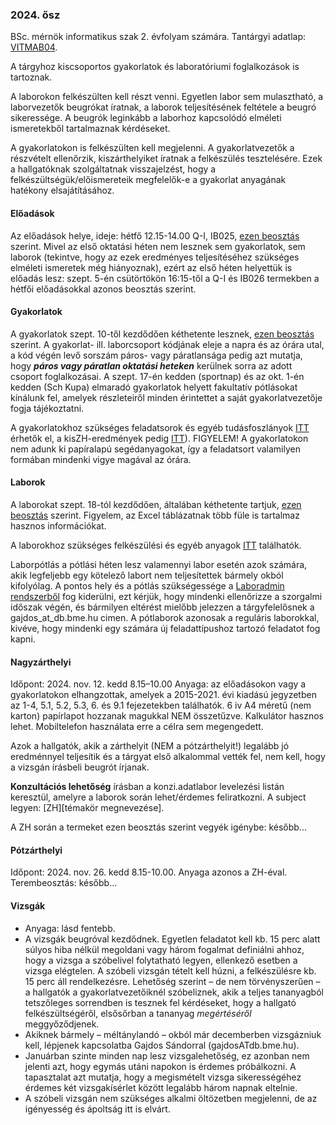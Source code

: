 ### 2024. ősz

BSc. mérnök informatikus szak 2. évfolyam számára. Tantárgyi adatlap: [VITMAB04](https://portal.vik.bme.hu/kepzes/targyak/VITMAB04/).

A tárgyhoz kiscsoportos gyakorlatok és laboratóriumi foglalkozások is tartoznak.

A laborokon felkészülten kell részt venni. Egyetlen labor sem mulasztható, a laborvezetők beugrókat íratnak, a laborok teljesítésének feltétele a beugró sikeressége. A beugrók leginkább a laborhoz kapcsolódó elméleti ismeretekből tartalmaznak kérdéseket.

A gyakorlatokon is felkészülten kell megjelenni. A gyakorlatvezetők a részvételt ellenőrzik, kiszárthelyiket íratnak a felkészülés tesztelésére. Ezek a hallgatóknak szolgáltatnak visszajelzést, hogy a felkészültségük/előismereteik megfelelők-e a gyakorlat anyagának hatékony elsajátításához.

#### Előadások

Az előadások helye, ideje: hétfő 12.15-14.00 Q-I, IB025, [ezen beosztás](https://db.bme.hu/~gajdos/terembeosztas24.xlsx) szerint. Mivel az első  oktatási héten nem lesznek sem gyakorlatok, sem laborok (tekintve, hogy az ezek eredményes teljesítéséhez szükséges elméleti ismeretek még hiányoznak), ezért az első  héten helyettük is előadás lesz: szept. 5-én csütörtökön 16:15-től a Q-I és IB026 termekben a hétfői előadásokkal azonos beosztás szerint. 
 
#### Gyakorlatok
 
 A gyakorlatok szept. 10-től kezdődően kéthetente lesznek, [ezen beosztás](https://db.bme.hu/~gajdos/gyakorlatbeosztas24.xlsx) szerint. A gyakorlat- ill. laborcsoport kódjának eleje a napra és az órára utal, a kód végén levő sorszám páros- vagy páratlansága pedig azt mutatja, hogy ***páros vagy páratlan oktatási heteken*** kerülnek sorra az adott csoport foglalkozásai. A szept. 17-én kedden (sportnap) és az okt. 1-én kedden (Sch Kupa) elmaradó gyakorlatok helyett fakultatív pótlásokat kínálunk fel, amelyek részleteiről minden érintettet a saját gyakorlatvezetője fogja tájékoztatni.
  
 A gyakorlatokhoz szükséges feladatsorok és egyéb tudásfoszlányok [ITT](gyakorlat) érhetők el, a kisZH-eredmények pedig [ITT](eredmenyek)). FIGYELEM! A gyakorlatokon nem adunk ki papíralapú segédanyagokat, így a feladatsort valamilyen formában mindenki vigye magával az órára.

#### Laborok
A laborokat szept. 18-tól kezdődően, általában kéthetente tartjuk, [ezen beosztás](https://db.bme.hu/~gajdos/DBLab2024osz.xlsx) szerint. Figyelem, az Excel táblázatnak több füle is tartalmaz hasznos információkat. 
  
 A laborokhoz szükséges felkészülési és egyéb anyagok [ITT](labor) találhatók.
 
Laborpótlás a pótlási héten lesz valamennyi labor esetén azok számára, akik legfeljebb egy kötelező labort nem teljesítettek bármely okból kifolyólag.  A pontos hely és a pótlás szükségessége a [Laboradmin rendszerből](https://fecske.db.bme.hu) fog kiderülni, ezt kérjük, hogy mindenki ellenőrizze a szorgalmi időszak végén, és bármilyen eltérést mielőbb jelezzen a tárgyfelelősnek a gajdos_at_db.bme.hu cimen. A pótlaborok azonosak a reguláris laborokkal, kivéve, hogy mindenki egy számára új feladattípushoz tartozó feladatot fog kapni.
 

#### Nagyzárthelyi

Időpont: 2024. nov. 12. kedd 8.15–10.00 Anyaga: az előadásokon vagy a gyakorlatokon elhangzottak, amelyek a 2015-2021. évi kiadású jegyzetben az 1-4, 5.1, 5.2, 5.3, 6. és 9.1 fejezetekben találhatók. 6 iv A4 méretű (nem karton) papírlapot hozzanak magukkal NEM összetűzve. Kalkulátor hasznos lehet. Mobiltelefon használata erre a célra sem megengedett. 

Azok a hallgatók, akik a zárthelyit (NEM a pótzárthelyit!) legalább jó eredménnyel teljesítik és a tárgyat első alkalommal vették fel, nem kell, hogy a vizsgán írásbeli beugrót írjanak.

**Konzultációs lehetőség** írásban a konzi.adatlabor levelezési listán keresztül, amelyre a laborok során lehet/érdemes feliratkozni. A subject legyen: [ZH][témakör megnevezése].

A ZH során a termeket ezen beosztás szerint vegyék igénybe: később...

<!--A-Fa	 CHFMAX

Fe-Gy	 QAF14

H-Ka	 IB027

Ke-Lé	 F2E

Li-Na	 K275

Ne-S	 KF76

Sz-Zs	 E1B
[ezen beosztás](https://db.bme.hu/~gajdos/ZHterembeosztas23.xlsx) --> 

#### Pótzárthelyi

Időpont: 2024. nov. 26. kedd 8.15-10.00. Anyaga azonos a ZH-éval. Terembeosztás: később...

<!--A-J: ChMax

K-P: KF76

R-Zs: EIB

A PZH során a termeket [ezen beosztás](https://db.bme.hu/~gajdos/PZHterembeosztas23.xlsx) szerint vegyék igénybe.
Kalkulátor hasznos lehet, célszerűen hozzanak magukkal, úgyszintén 6 ív A4 méretű (nem karton) papírlapot. Mobiltelefon használata kalkulátorként sem megengedett. 

A PZH során a termeket az alábbiak szerint vegyék igénybe:

![kép](https://user-images.githubusercontent.com/18241253/143887280-9ed323c4-10d4-48b6-975e-92c581d7033e.png)

7 iv A4 méretű (nem karton) papírlapot hozzanak magukkal. Kalkulátor hasznos lehet. Mobiltelefon használata erre a célra sem megengedett.-->

#### Vizsgák

 - Anyaga: lásd fentebb.
 - A vizsgák beugróval kezdődnek. Egyetlen feladatot kell kb. 15 perc alatt súlyos hiba nélkül megoldani vagy három fogalmat definiálni ahhoz, hogy a vizsga a szóbelivel folytatható legyen, ellenkező esetben a vizsga elégtelen. A szóbeli vizsgán tételt kell húzni, a felkészülésre kb. 15 perc áll rendelkezésre. Lehetőség szerint – de nem törvényszerűen – a hallgatók a gyakorlatvezetőiknél szóbeliznek, akik a teljes tananyagból tetszőleges sorrendben is tesznek fel kérdéseket, hogy a hallgató felkészültségéről, elsősőrban a tananyag _megértéséről_ meggyőződjenek.
 - Akiknek bármely – méltánylandó – okból már decemberben vizsgázniuk kell, lépjenek kapcsolatba Gajdos Sándorral (gajdosATdb.bme.hu).
 - Januárban szinte minden nap lesz vizsgalehetőség, ez azonban nem jelenti azt, hogy egymás utáni napokon is érdemes próbálkozni. A tapasztalat azt mutatja, hogy a megismételt vizsga sikerességéhez érdemes két vizsgakísérlet között legalább három napnak eltelnie.
 - A szóbeli vizsgán nem szükséges alkalmi öltözetben megjelenni, de az igényesség és ápoltság itt is elvárt. 
 
<!-- A koronavírus-járvány ezt a hagyományos vizsgarendet a 2021. dec.- 2022. januári vizsgaidőszakban is felülírja. A vizsgák lebonyolítása ekkor a következők szerint történik:

 - Teams-en keresztül, folyamatos kétirányú video- és audio-kapcsolat mellett. Fej- vagy fülhallgató nem használható.
 - A vizsgát a vizsgáztató kezdeményezi a vizsgázó @edu.bme.hu-s azonosítóján keresztüli meghívásával 8:00-tól kezdődően (a 7:30-as kezdés ugyanis az adott körülmények között okafogyott).
 - Továbbra is beugróval kezdődik. A beugró azonban nem közös, hanem a személyes vizsga része, amely során három olyan egyszerű kérdést teszünk fel - tipikusan a jegyzet "A fejezet új fogalmai" c. szakaszaiban található definíciók ismeretére kérdezünk rá -, amelyek mindegyikére elfogadható választ kell adni. Ennek teljesülése esetén a vizsga azonnal folytatódik.
 - A vizsga további része érdemben nem változik. -->
 



